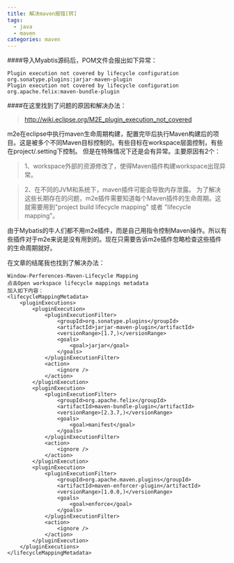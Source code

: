 ```yaml
---
title: 解决maven报错[转]
tags:
  - java
  - maven
categories: maven
---
```

####导入Myabtis源码后，POM文件会报出如下异常：
```
Plugin execution not covered by lifecycle configuration org.sonatype.plugins:jarjar-maven-plugin  
Plugin execution not covered by lifecycle configuration org.apache.felix:maven-bundle-plugin
```

####在这里找到了问题的原因和解决办法：
>http://wiki.eclipse.org/M2E_plugin_execution_not_covered

m2e在eclipse中执行maven生命周期构建，配置完毕后执行Maven构建后的项目。这是被多个不同Maven目标控制的。有些目标在workspace层面控制，有些在project/.setting下控制。
但是在特殊情况下还是会有异常。主要原因有2个：

>1、workspace外部的资源修改了，使得Maven插件构建workspace出现异常。  

>2、在不同的JVM和系统下，maven插件可能会导致内存泄露。
为了解决这些长期存在的问题，m2e插件需要知道每个Maven插件的生命周期。这就需要用到"project build lifecycle mapping" 或者 "lifecycle mapping"。

由于Mybatis的牛人们都不用m2e插件，而是自己用指令控制Maven操作。所以有些插件对于m2e来说是没有用到的。现在只需要告诉m2e插件忽略检查这些插件的生命周期就好。

在文章的结尾我也找到了解决办法：
```
Window-Perferences-Maven-Lifecycle Mapping
点击Open workspace lifecycle mappings metadata
加入如下内容：
<lifecycleMappingMetadata>
    <pluginExecutions>
        <pluginExecution>
            <pluginExecutionFilter>
                <groupId>org.sonatype.plugins</groupId>
                <artifactId>jarjar-maven-plugin</artifactId>
                <versionRange>[1.7,)</versionRange>
                <goals>
                    <goal>jarjar</goal>
                </goals>
            </pluginExecutionFilter>
            <action>
                <ignore />
            </action>
        </pluginExecution>
        <pluginExecution>
            <pluginExecutionFilter>
                <groupId>org.apache.felix</groupId>
                <artifactId>maven-bundle-plugin</artifactId>
                <versionRange>[2.3.7,)</versionRange>
                <goals>
                    <goal>manifest</goal>
                </goals>
            </pluginExecutionFilter>
            <action>
                <ignore />
            </action>
        </pluginExecution>
        <pluginExecution>
            <pluginExecutionFilter>
                <groupId>org.apache.maven.plugins</groupId>
                <artifactId>maven-enforcer-plugin</artifactId>
                <versionRange>[1.0.0,)</versionRange>
                <goals>
                    <goal>enforce</goal>
                </goals>
            </pluginExecutionFilter>
            <action>
                <ignore />
            </action>
        </pluginExecution>
    </pluginExecutions>
</lifecycleMappingMetadata>
```